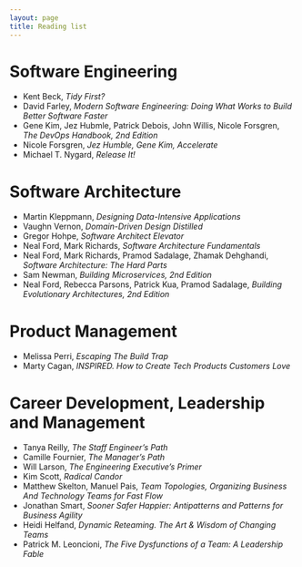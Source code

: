```yaml
---
layout: page
title: Reading list
---
```


# Software Engineering

- Kent Beck, _Tidy First?_
- David Farley, _Modern Software Engineering: Doing What Works to Build Better Software Faster_
- Gene Kim, Jez Hubmle, Patrick Debois, John Willis, Nicole Forsgren, _The DevOps Handbook, 2nd Edition_
- Nicole Forsgren, _Jez Humble, Gene Kim, Accelerate_
- Michael T. Nygard, _Release It!_

# Software Architecture

- Martin Kleppmann, _Designing Data-Intensive Applications_
- Vaughn Vernon, _Domain-Driven Design Distilled_
- Gregor Hohpe, _Software Architect Elevator_
- Neal Ford, Mark Richards, _Software Architecture Fundamentals_
- Neal Ford, Mark Richards, Pramod Sadalage, Zhamak Dehghandi, _Software Architecture: The Hard Parts_
- Sam Newman, _Building Microservices, 2nd Edition_
- Neal Ford, Rebecca Parsons, Patrick Kua, Pramod Sadalage, _Building Evolutionary Architectures, 2nd Edition_

# Product Management

- Melissa Perri, _Escaping The Build Trap_
- Marty Cagan, _INSPIRED. How to Create Tech Products Customers Love_

# Career Development, Leadership and Management

- Tanya Reilly, _The Staff Engineer’s Path_
- Camille Fournier, _The Manager’s Path_
- Will Larson, _The Engineering Executive’s Primer_
- Kim Scott, _Radical Candor_
- Matthew Skelton, Manuel Pais, _Team Topologies, Organizing Business And Technology Teams for Fast Flow_
- Jonathan Smart, _Sooner Safer Happier: Antipatterns and Patterns for Business Agility_
- Heidi Helfand, _Dynamic Reteaming. The Art & Wisdom of Changing Teams_
- Patrick M. Leoncioni, _The Five Dysfunctions of a Team: A Leadership Fable_